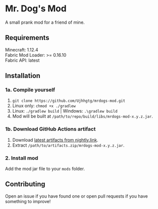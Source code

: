 # Mr. Dog's Mod
A small prank mod for a friend of mine.

## Requirements
Minecraft: 1.12.4 <br>
Fabric Mod Loader: >= 0.16.10 <br>
Fabric API: latest

## Installation
### 1a. Compile yourself
1. `git clone https://github.com/Ujhhgtg/mrdogs-mod.git`
2. Linux only: `chmod +x ./gradlew`
3. Linux: `./gradlew build` | Windows: `.\gradlew build`
4. Mod will be built at `/path/to/repo/build/libs/mrdogs-mod-x.y.z.jar`.
### 1b. Download GitHub Actions artifact
1. Download [latest artifacts from nightly.link](https://nightly.link/Ujhhgtg/mrdogs-mod/workflows/build/master/Artifacts.zip).
2. Extract `/path/to/artifacts.zip/mrdogs-mod-x.y.z.jar`.
### 2. Install mod
Add the mod jar file to your `mods` folder.

## Contributing
Open an issue if you have found one or open pull requests if you have something to improve!
